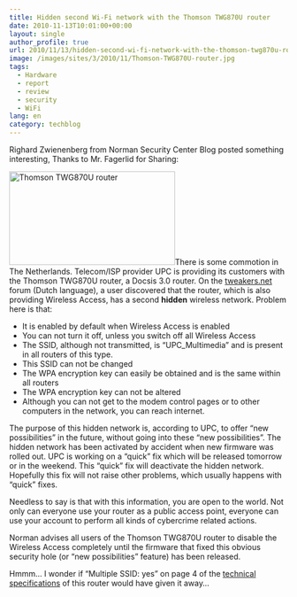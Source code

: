 ```yaml
---
title: Hidden second Wi-Fi network with the Thomson TWG870U router
date: 2010-11-13T10:01:00+00:00
layout: single
author_profile: true
url: 2010/11/13/hidden-second-wi-fi-network-with-the-thomson-twg870u-router/
image: /images/sites/3/2010/11/Thomson-TWG870U-router.jpg
tags:
  - Hardware
  - report
  - review
  - security
  - WiFi
lang: en
category: techblog
---
```

Righard Zwienenberg from Norman Security Center Blog posted something interesting, Thanks to Mr. Fagerlid for Sharing:

[<img class="size-medium wp-image-6523 alignright" alt="Thomson TWG870U router" src="/images/2010/11/Thomson-TWG870U-router-300x169.jpg" width="300" height="169" srcset="/images/sites/3/2010/11/Thomson-TWG870U-router-300x169.jpg 300w, /images/sites/3/2010/11/Thomson-TWG870U-router.jpg 386w" sizes="(max-width: 300px) 100vw, 300px" />](/images/2010/11/Thomson-TWG870U-router.jpg)There is some commotion in The Netherlands. Telecom/ISP provider UPC is providing its customers with the Thomson TWG870U router, a Docsis 3.0 router. On the [tweakers.net](http://gathering.tweakers.net/forum/list_message/34995564#34995564) forum (Dutch language), a user discovered that the router, which is also providing Wireless Access, has a second **hidden** wireless network. Problem here is that:

  * It is enabled by default when Wireless Access is enabled
  * You can not turn it off, unless you switch off all Wireless Access
  * The SSID, although not transmitted, is “UPC_Multimedia” and is present in all routers of this type.
  * This SSID can not be changed
  * The WPA encryption key can easily be obtained and is the same within all routers
  * The WPA encryption key can not be altered
  * Although you can not get to the modem control pages or to other computers in the network, you can reach internet.

The purpose of this hidden network is, according to UPC, to offer “new possibilities” in the future, without going into these “new possibilities”. The hidden network has been activated by accident when new firmware was rolled out. UPC is working on a “quick” fix which will be released tomorrow or in the weekend. This “quick” fix will deactivate the hidden network. Hopefully this fix will not raise other problems, which usually happens with “quick” fixes.

Needless to say is that with this information, you are open to the world. Not only can everyone use your router as a public access point, everyone can use your account to perform all kinds of cybercrime related actions.

Norman advises all users of the Thomson TWG870U router to disable the Wireless Access completely until the firmware that fixed this obvious security hole (or “new possibilities” feature) has been released.

Hmmm&#8230; I wonder if “Multiple SSID: yes” on page 4 of the [technical specifications](http://medialibrary.thomson.net/CommunsImagesEnLigne/Download/2904315_333_1_277_0-57B8C733CC60F533C9754CE109312DAC-2/DS_Technicolor_TWG870_2329561.pdf.PDF) of this router would have given it away&#8230;